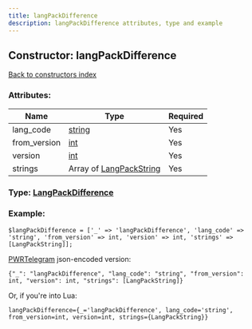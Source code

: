 ```yaml
---
title: langPackDifference
description: langPackDifference attributes, type and example
---
```

## Constructor: langPackDifference  
[Back to constructors index](index.md)



### Attributes:

| Name     |    Type       | Required |
|----------|---------------|----------|
|lang\_code|[string](../types/string.md) | Yes|
|from\_version|[int](../types/int.md) | Yes|
|version|[int](../types/int.md) | Yes|
|strings|Array of [LangPackString](../types/LangPackString.md) | Yes|



### Type: [LangPackDifference](../types/LangPackDifference.md)


### Example:

```
$langPackDifference = ['_' => 'langPackDifference', 'lang_code' => 'string', 'from_version' => int, 'version' => int, 'strings' => [LangPackString]];
```  

[PWRTelegram](https://pwrtelegram.xyz) json-encoded version:

```
{"_": "langPackDifference", "lang_code": "string", "from_version": int, "version": int, "strings": [LangPackString]}
```


Or, if you're into Lua:  


```
langPackDifference={_='langPackDifference', lang_code='string', from_version=int, version=int, strings={LangPackString}}

```


